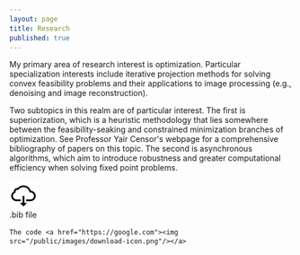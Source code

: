 ```yaml
---
layout: page
title: Research
published: true
---
```


<p class="message">
My primary area of research interest is optimization. Particular specialization interests include iterative projection methods for solving convex feasibility problems and their applications to image processing (e.g., denoising and image reconstruction).


Two subtopics in this realm are of particular interest. The first is superiorization, which is a heuristic methodology that lies somewhere between the feasibility-seaking and constrained minimization branches of optimization. See Professor Yair Censor's webpage for a comprehensive bibliography of papers on this topic. The second is asynchronous algorithms, which aim to introduce robustness and greater computational efficiency when solving fixed point problems.
</p>




<div class = "featured">
<style>


.image {
  display: block;
  width: 50px;
  height: auto;
}

.overlay {
  position: relative;
  top: -50px;
  bottom: 0;
  left: 0;
  right: 0;
  height: 50px;
  width: 50px;
  opacity: 0;
  transition: 1.0s ease;
  background-color: #92b4f2;
}

.container:hover .overlay {
  opacity: 1;
  height: 50px;
  width: 50px
}

.text {
  color: white;
  font-size: 12px;
  position: absolute;
  top: 50%;
  left: 50%;
  -webkit-transform: translate(-50%, -50%);
  -ms-transform: translate(-50%, -50%);
  transform: translate(-50%, -50%);
  text-align: center;
}
</style>  
  
  <div class="container">
  <img src="/public/images/download-icon.png" alt="Avatar" class="image" style="width:50px">
  <div class="overlay">
    <div class="text">.bib file</div>
  </div>
</div>
  
  
  
    The code <a href="https://google.com"><img src="/public/images/download-icon.png"/></a>
  </div>
